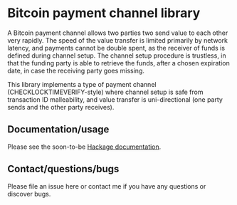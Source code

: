 # Bitcoin payment channel library

A Bitcoin payment channel allows two parties two send value to each other very rapidly. The speed of the value transfer is limited primarily by network latency, and payments cannot be double spent, as the receiver of funds is defined during channel setup. The channel setup procedure is trustless, in that the funding party is able to retrieve the funds, after a chosen expiration date, in case the receiving party goes missing.

This library implements a type of payment channel (CHECKLOCKTIMEVERIFY-style) where channel setup is safe from transaction ID malleability, and value transfer is uni-directional (one party sends and the other party receives).

## Documentation/usage

Please see the soon-to-be [Hackage documentation](https://hackage.haskell.org/package/bitcoin-payment-channel/docs/Data-Bitcoin-PaymentChannel.html).

## Contact/questions/bugs

Please file an issue here or contact me if you have any questions or discover bugs.